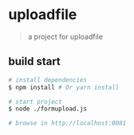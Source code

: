 # uploadfile
> a project for uploadfile

## build start

``` bash
# install dependencies
$ npm install # Or yarn install

# start project
$ node ./formupload.js

# browse in http://localhost:8081
```
